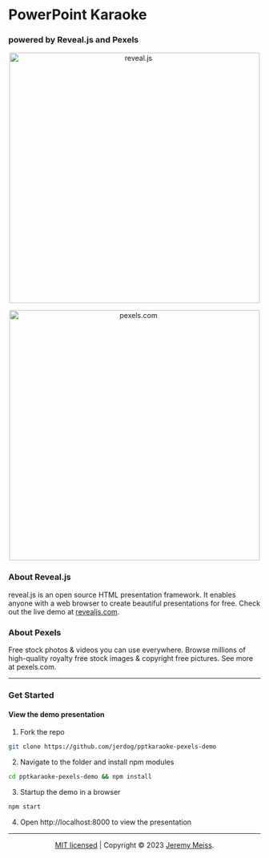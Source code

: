 # PowerPoint Karaoke

### powered by Reveal.js and Pexels

<p align="center">
  <a href="https://revealjs.com">
  <img src="https://hakim-static.s3.amazonaws.com/reveal-js/logo/v1/reveal-black-text-sticker.png" alt="reveal.js" width="500">
  </a>
</p>

<p align="center">
  <a href="https://pexels.com">
  <img src="https://help.pexels.com/hc/en-us/article_attachments/900006864786/Logo_on_Transparent.png" alt="pexels.com" width="500">
  </a>
</p>

### About Reveal.js

reveal.js is an open source HTML presentation framework. It enables anyone with a web browser to create beautiful presentations for free. Check out the live demo at [revealjs.com](https://revealjs.com/).

### About Pexels

Free stock photos & videos you can use everywhere. Browse millions of high-quality royalty free stock images & copyright free pictures. See more at pexels.com.

---

### Get Started

#### View the demo presentation

1. Fork the repo

```bash
git clone https://github.com/jerdog/pptkaraoke-pexels-demo
```

2. Navigate to the folder and install npm modules

```bash
cd pptkaraoke-pexels-demo && npm install
```

3. Startup the demo in a browser

```bash
npm start
```

4. Open http://localhost:8000 to view the presentation

--- 

<div align="center">
  <a href="https://opensource.org/license/mit/">MIT licensed</a> | Copyright © 2023 <a href="https://jmeiss.me">Jeremy Meiss</a>.
</div>
